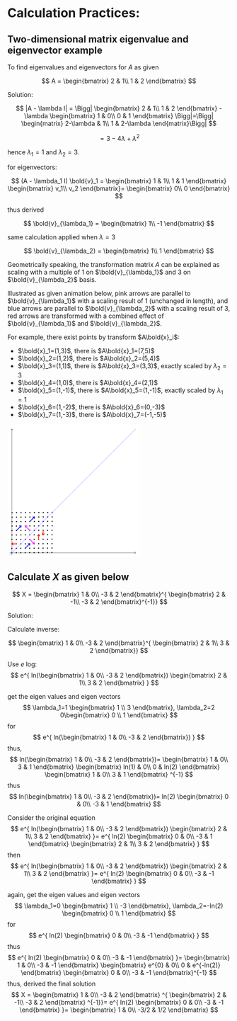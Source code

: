 # Calculation Practices:

## Two-dimensional matrix eigenvalue and eigenvector example

To find eigenvalues and eigenvectors for $A$ as given

$$
A =
\begin{bmatrix}
2 & 1\\
1 & 2
\end{bmatrix}
$$

Solution:

$$
|A - \lambda I| = \Bigg|
\begin{bmatrix}
2 & 1\\
1 & 2
\end{bmatrix} -
\lambda
\begin{bmatrix}
1 & 0\\
0 & 1
\end{bmatrix} \Bigg|=\Bigg|
\begin{matrix}
2-\lambda & 1\\
1 & 2-\lambda
\end{matrix}\Bigg|
$$

$$= 3 - 4 \lambda + \lambda^2
$$

hence
$\lambda_1 = 1$ and $\lambda_2 = 3$.

for eigenvectors:

$$
(A - \lambda_1 I) \bold{v}_1 =
\begin{bmatrix}
1 & 1\\
1 & 1
\end{bmatrix}
\begin{bmatrix}
v_1\\
v_2
\end{bmatrix}=
\begin{bmatrix}
0\\
0
\end{bmatrix}
$$

thus derived

$$
\bold{v}_{\lambda_1} =
\begin{bmatrix}
1\\
-1
\end{bmatrix}
$$

same calculation applied when $\lambda = 3$

$$
\bold{v}_{\lambda_2} =
\begin{bmatrix}
1\\
1
\end{bmatrix}
$$

Geometrically speaking, the transformation matrix $A$ can be explained as scaling with a multiple of $1$ on $\bold{v}_{\lambda_1}$ and $3$ on $\bold{v}_{\lambda_2}$ basis.

Illustrated as given animation below, pink arrows are parallel to $\bold{v}_{\lambda_1}$ with a scaling result of $1$ (unchanged in length), and blue arrows are parallel to $\bold{v}_{\lambda_2}$ with a scaling result of $3$, red arrows are transformed with a combined effect of $\bold{v}_{\lambda_1}$ and $\bold{v}_{\lambda_2}$.

For example, there exist points by transform $A\bold{x}_i$:

* $\bold{x}_1=(1,3)$, there is $A\bold{x}_1=(7,5)$
* $\bold{x}_2=(1,2)$, there is $A\bold{x}_2=(5,4)$
* $\bold{x}_3=(1,1)$, there is $A\bold{x}_3=(3,3)$, exactly scaled by $\lambda_2=3$
* $\bold{x}_4=(1,0)$, there is $A\bold{x}_4=(2,1)$
* $\bold{x}_5=(1,-1)$, there is $A\bold{x}_5=(1,-1)$, exactly scaled by $\lambda_1=1$
* $\bold{x}_6=(1,-2)$, there is $A\bold{x}_6=(0,-3)$
* $\bold{x}_7=(1,-3)$, there is $A\bold{x}_7=(-1,-5)$

![alt text](imgs/Eigenvectors_transformation.gif "Eigenvectors_transformation")

## Calculate $X$ as given below

$$
X =
\begin{bmatrix}
1 & 0\\
-3 & 2
\end{bmatrix}^{ \begin{bmatrix}
2 & -1\\
-3 & 2
\end{bmatrix}^{-1}}
$$

Solution:

Calculate inverse:

$$
\begin{bmatrix}
1 & 0\\
-3 & 2
\end{bmatrix}^{
\begin{bmatrix}
2 & 1\\
3 & 2
\end{bmatrix}}
$$


Use $e$ log:
$$
e^{
ln(\begin{bmatrix}
1 & 0\\
-3 & 2
\end{bmatrix})
\begin{bmatrix}
2 & 1\\
3 & 2
\end{bmatrix}
}
$$

get the eigen values and eigen vectors 
$$
\lambda_1=1
\begin{bmatrix}
1 \\
3 
\end{bmatrix},
\lambda_2=2
0\begin{bmatrix}
0 \\
1 
\end{bmatrix}
$$
for
$$
e^{
ln(\begin{bmatrix}
1 & 0\\
-3 & 2
\end{bmatrix})
} 
$$
thus,
$$
ln(\begin{bmatrix}
1 & 0\\
-3 & 2
\end{bmatrix})=
\begin{bmatrix}
1 & 0\\
3 & 1
\end{bmatrix}
\begin{bmatrix}
ln(1) & 0\\
0 & ln(2)
\end{bmatrix}
\begin{bmatrix}
1 & 0\\
3 & 1
\end{bmatrix}
^{-1}
$$
thus
$$
ln(\begin{bmatrix}
1 & 0\\
-3 & 2
\end{bmatrix})=
ln(2)
\begin{bmatrix}
0 & 0\\
-3 & 1
\end{bmatrix}
$$

Consider the original equation
$$
e^{
ln(\begin{bmatrix}
1 & 0\\
-3 & 2
\end{bmatrix})
\begin{bmatrix}
2 & 1\\
3 & 2
\end{bmatrix}
}=
e^{
ln(2)
\begin{bmatrix}
0 & 0\\
-3 & 1
\end{bmatrix}
\begin{bmatrix}
2 & 1\\
3 & 2
\end{bmatrix}
}
$$
then
$$
e^{
ln(\begin{bmatrix}
1 & 0\\
-3 & 2
\end{bmatrix})
\begin{bmatrix}
2 & 1\\
3 & 2
\end{bmatrix}
}=
e^{
ln(2)
\begin{bmatrix}
0 & 0\\
-3 & -1
\end{bmatrix}
}
$$

again, get the eigen values and eigen vectors 
$$
\lambda_1=0
\begin{bmatrix}
1 \\
 -3
\end{bmatrix},
\lambda_2=-ln(2)
\begin{bmatrix}
0 \\
1 
\end{bmatrix}
$$
for
$$
e^{
ln(2)
\begin{bmatrix}
0 & 0\\
-3 & -1
\end{bmatrix}
}
$$
thus
$$
e^{
ln(2)
\begin{bmatrix}
0 & 0\\
-3 & -1
\end{bmatrix}
}=
\begin{bmatrix}
1 & 0\\
-3 & -1
\end{bmatrix}
\begin{bmatrix}
e^{0} & 0\\
0 & e^{-ln(2)}
\end{bmatrix}
\begin{bmatrix}
0 & 0\\
-3 & -1
\end{bmatrix}^{-1}
$$
thus, derived the final solution
$$
X = 
\begin{bmatrix}
1 & 0\\
-3 & 2
\end{bmatrix}
^{
\begin{bmatrix}
2 & -1\\
-3 & 2
\end{bmatrix}
^{-1}}=
e^{
ln(2)
\begin{bmatrix}
0 & 0\\
-3 & -1
\end{bmatrix}
}=
\begin{bmatrix}
1 & 0\\
-3/2 & 1/2
\end{bmatrix}
$$